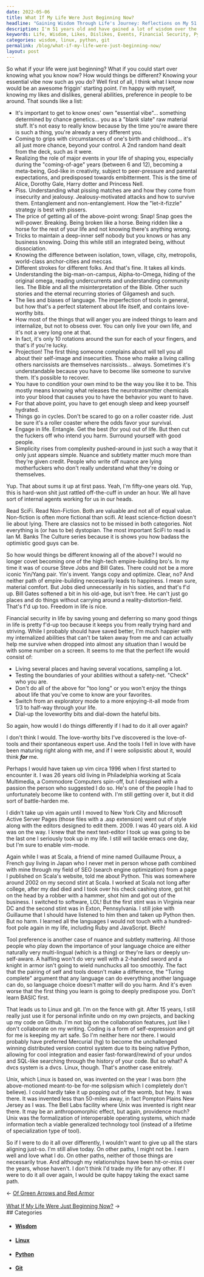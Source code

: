 ```yaml
---
date: 2022-05-06
title: What If My Life Were Just Beginning Now?
headline: "Gaining Wisdom Through Life's Journey: Reflections on My 51 Years of Experience"
description: I'm 51 years old and have gained a lot of wisdom over the years. From understanding my likes and dislikes and the role of major events in my life, to recognizing the importance of financial security, I have learned a lot. I regret not taking up Python sooner, and I'm grateful for the opportunities Unix has given me. Despite the ups and downs, I wouldn't change my path and am content with how things have turned out. Read my blog post to learn more about my journey and
keywords: Life, Wisdom, Likes, Dislikes, Events, Financial Security, Python, Unix, Git, Mercurial, Opportunities, Ups, Downs, Path, Contentment, Understanding, Essential Vibe, Circumstances, Birth, Childhood, Isolation, Town, Village, City, Metropolis, Inner Self, Fiction, Non-Fiction, Science-Fiction, Ian M. Banks, The Culture, Empire-Building, Happiness, Financial Security, Internalized Abilities,
categories: wisdom, linux, python, git
permalink: /blog/what-if-my-life-were-just-beginning-now/
layout: post
---
```



So what if your life were just beginning? What if you could start over knowing
what you know now? How would things be different? Knowing your essential vibe
now such as you do? Well first of all, I think what I know now would be an
awesome friggin' starting point. I'm happy with myself, knowing my likes and
dislikes, general abilities, preference in people to be around. That sounds
like a list:

- It's important to get to know ones' own "essential vibe"... something
  determined by chance genetics... you as a "blank slate" raw material stuff.
  It's not easy to really know because by the time you're aware there is such a
  thing, you're already a very different you.
- Coming to grips with circumstances of one's birth and childhood... it's all
  just more chance, beyond your control. A 2nd random hand dealt from the deck,
  such as it were.
- Realizing the role of major events in your life of shaping you, especially
  during the "coming-of-age" years (between 6 and 12), becoming a meta-being,
  God-like in creativity, subject to peer-pressure and parental expectations,
  and predisposed towards embitterment. This is the time of Alice, Dorothy
  Gale, Harry dotter and Princess Nell.
- Piss. Understanding what pissing matches are and how they come from
  insecurity and jealousy.  Jealousy-motivated attacks and how to survive them.
  Entanglement and non-entanglement. How the "let-it-fizzle" strategy is best
  with pissers.
- The price of getting all of the above-point wrong: Snap! Snap goes the
  will-power. Breaking. Being broken like a horse. Being ridden like a horse
  for the rest of your life and not knowing there's anything wrong.
- Tricks to maintain a deep-inner self nobody but you knows or has any business
  knowing. Doing this while still an integrated being, without dissociation.
- Knowing the difference between isolation, town, village, city, metropolis,
  world-class anchor-cities and meccas.
- Different strokes for different folks. And that's fine. It takes all kinds.
- Understanding the big-man-on-campus, Alpha-to-Omega, hiding of the original
  omega, reading undercurrents and understanding community lies. The Bible and
  all the misinterpretation of the Bible. Other such stories and the eternal
  recurring stories of Gilgamesh and such.
- The lies and biases of language. The imperfection of tools in general, but
  how that's a perfect statement about life itself, and contains love-worthy
  bits.
- How most of the things that will anger you are indeed things to learn and
  internalize, but not to obsess over. You can only live your own life, and
  it's not a very long one at that.
- In fact, it's only 10 rotations around the sun for each of your fingers, and
  that's if you're lucky.
- Projection! The first thing someone complains about will tell you all about
  their self-image and insecurities. Those who make a living calling others
  narcissists are themselves narcissists... always. Sometimes it's
  understandable because you have to become like someone to survive them.  It's
  possible to recover.
- You have to condition your own mind to be the way you like it to be. This
  mostly means knowing what releases the neurotransmitter chemicals into your
  blood that causes you to have the behavior you want to have.
- For that above point, you have to get enough sleep and keep yourself
  hydrated.
- Things go in cycles. Don't be scared to go on a roller coaster ride. Just be
  sure it's a roller coaster where the odds favor your survival.
- Engage in life. Entangle. Get the best (for you) out of life. But then cut
  the fuckers off who intend you harm. Surround yourself with good people.
- Simplicity rises from complexity pushed-around in just such a way that it
  only just appears simple. Nuance and subtlety matter much more than they're
  given credit. People who write off nuance are lying motherfuckers who don't
  really understand what they're doing or themselves.

Yup. That about sums it up at first pass. Yeah, I'm fifty-one years old. Yup,
this is hard-won shit just rattled off-the-cuff in under an hour. We all have
sort of internal agents working for us in our heads.

Read SciFi. Read Non-Fiction. Both are valuable and not all of equal value.
Non-fiction is often more fictional than scifi. At least science-fiction
doesn't lie about lying. There are classics not to be missed in both
categories. Not everything is (or has to be) dystopian. The most important
SciFi to read is Ian M. Banks The Culture series because it is shows you how
badass the optimistic good guys can be.

So how would things be different knowing all of the above? I would no longer
covet becoming one of the high-tech empire-building bro's. In my time it was of
course Steve Jobs and Bill Gates. There could not be a more iconic Yin/Yang
pair. Yin's invent. Yangs copy and optimize. Clear, no? And neither path of
empire-building necessarily leads to happiness. I mean sure, material comfort.
But Jobs died unnecessarily in his sixties, and that's f'd up. Bill Gates
softened a bit in his old-age, but isn't free. He can't just go places and do
things without carrying around a reality-distortion-field. That's f'd up too.
Freedom in life is nice.

Financial security in life by saving young and deferring so many good things in
life is pretty f'd-up too because it keeps you from really trying hard and
striving. While I probably should have saved better, I'm much happier with my
internalized abilities that can't be taken away from me and can actually help
me survive when dropped into almost any situation than I would be with some
number on a screen. It seems to me that the perfect life would consist of:

- Living several places and having several vocations, sampling a lot.
- Testing the boundaries of your abilities without a safety-net. "Check" who
  you are.
- Don't do all of the above for "too long" or you won't enjoy the things about
  life that you've come to know are your favorites.
- Switch from an exploratory mode to a more enjoying-it-all mode from 1/3 to
  half-way through your life.
- Dial-up the loveworthy bits and dial-down the hateful bits.

So again, how would I do things differently if I had to do it all over again?

I don't think I would. The love-worthy bits I've discovered is the
love-of-tools and their spontaneous expert use. And the tools I fell in love
with have been maturing right along with me, and if I were solipsistic about
it, would think ***for*** me.

Perhaps I would have taken up vim circa 1996 when I first started to encounter
it. I was 26 years old living in Philadelphia working at Scala Multimedia, a
Commodore Computers spin-off, but I despised with a passion the person who
suggested I do so. He's one of the people I had to unfortunately become like to
contend with. I'm still getting over it, but it did sort of battle-harden me.

I didn't take up vim again until I moved to New York City
and Microsoft Active Server Pages (those files with a .asp extension) went out
of style along with the editors designed to edit them. 2009. I was 40 years
old. A kid was on the way. I knew that the next text-editor I took up was going
to be the last one I seriously took up in my life. I still will tackle emacs
one day, but I'm sure to enable vim-mode.

Again while I was at Scala, a friend of mine named Guillaume Proux, a French
guy living in Japan who I never met in person whose path combined with mine
through my field of SEO (search engine optimization) from a page I published on
Scala's website, told me about Python. This was somewhere around 2002 on my
second stint at Scala. I worked at Scala not long after college, after my dad
died and I took over his check cashing store, got hit on the head by a robber
with a hammer, shot him and got out of the business. I switched to software,
LOL! But the first stint was in Virginia near DC and the second stint was in
Exton, Pennsylvania. I still joke with Guillaume that I should have listened to
him then and taken up Python then. But no harm. I learned all the languages I
would not touch with a hundred-foot pole again in my life, including Ruby and
JavaScript. Blech!

Tool preference is another case of nuance and subtlety mattering. All those
people who play down the importance of your language choice are either
naturally very multi-lingual (which is a thing) or they're liars or deeply
un-self-aware. A halfling won't do very well with a 2-handed sword and a knight
in armor isn't going to wield nunchucks all too smoothly. The fact that the
pairing of self and tools doesn't make a difference, the "Turing complete"
argument that any language can do everything another language can do, so
language choice doesn't matter will do you harm. And it's even worse that the
first thing you learn is going to deeply predispose you. Don't learn BASIC
first.

That leads us to Linux and git. I'm on the fence with git. After 15 years, I
still really just use it for personal infinite undo on my own projects, and
backing up my code on Github. I'm not big on the collaboration features, just
like I don't collaborate on my writing. Coding is a form of self-expression and
git for me is keeping my art safe. So I'm neither here nor there. I would
probably have preferred Mercurial (hg) to become the unchallenged winning
distributed version control system due to its being native Python, allowing for
cool integration and easier fast-forward/rewind of your undos and SQL-like
searching through the history of your code. But so what? A dvcs system is a
dvcs. Linux, though. That's another case enitrely.

Unix, which Linux is based on, was invented on the year I was born (the
above-motioned meant-to-be for-me solipsism which I completely don't believe).
I could hardly take it up popping out of the womb, but hey. It was there. It
was invented less than 50-miles away, in fact Pompton Plains New Jersey as I
was. The Bell Labs facility where Unix was invented is right near there. It may
be an anthropomorphic effect, but again, providence much? Unix was the
formalization of interoperable operating systems, which made information tech a
viable generalized technology tool (instead of a lifetime of specialization
type of tool).

So if I were to do it all over differently, I wouldn't want to give up all the
stars aligning just-so. I'm still alive today. On other paths, I might not be.
I earn well and love what I do. On other paths, neither of those things are
necessarily true. And although my relationships have been hit-or-miss over the
years, whose haven't. I don't think I'd trade my life for any other. If I were
to do it all over again, I would be quite happy taking the exact same path.

<div class="arrow-links"><div class="post-nav-prev"><span class="arrow">&larr;&nbsp;</span><a href="/blog/of-green-arrows-and-red-armor/">Of Green Arrows and Red Armor</a></div> &nbsp; <div class="post-nav-next"><a href="/blog/what-if-my-life-were-just-beginning-now/">What If My Life Were Just Beginning Now?</a><span class="arrow">&nbsp;&rarr;</span></div></div>
## Categories

<ul>
<li><h4><a href='/wisdom/'>Wisdom</a></h4></li>
<li><h4><a href='/linux/'>Linux</a></h4></li>
<li><h4><a href='/python/'>Python</a></h4></li>
<li><h4><a href='/git/'>Git</a></h4></li></ul>